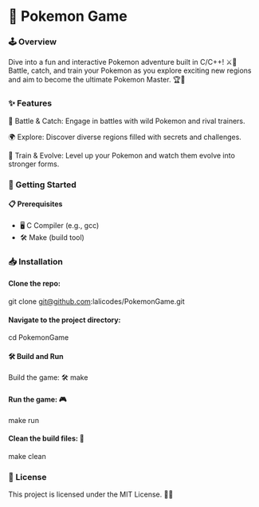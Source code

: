 # 🐾 Pokemon Game


### 🕹️ Overview

Dive into a fun and interactive Pokemon adventure built in C/C++! ⚔️🐉 Battle, catch, and train your Pokemon as you explore exciting new regions and aim to become the ultimate Pokemon Master. 🏆🌟



### ✨ Features

🥊 Battle & Catch: Engage in battles with wild Pokemon and rival trainers.

🌍 Explore: Discover diverse regions filled with secrets and challenges.

🐾 Train & Evolve: Level up your Pokemon and watch them evolve into stronger forms.




### 🚀 Getting Started



#### 📋 Prerequisites

- 🖥️ C Compiler (e.g., gcc)
- 🛠️ Make (build tool)

### 📥 Installation

#### Clone the repo:
git clone git@github.com:lalicodes/PokemonGame.git

#### Navigate to the project directory:
cd PokemonGame

#### 🛠️ Build and Run
Build the game: 🛠️
make

#### Run the game: 🎮
make run

#### Clean the build files: 🧹
make clean






### 📜 License
This project is licensed under the MIT License. 📄✨
